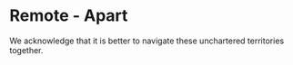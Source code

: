 # Remote - Apart

We acknowledge that it is better to navigate these unchartered territories together.